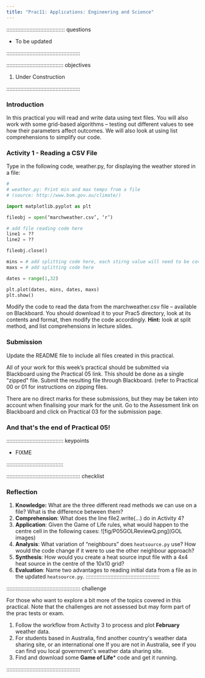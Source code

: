 ```yaml
---
title: "Prac11: Applications: Engineering and Science"
---
```


:::::::::::::::::::::::::::::::::::::: questions 

- To be updated

::::::::::::::::::::::::::::::::::::::::::::::::

::::::::::::::::::::::::::::::::::::: objectives

1. Under Construction

::::::::::::::::::::::::::::::::::::::::::::::::

### Introduction

In this practical you will read and write data using text files. You will also work with some grid-based 
algorithms – testing out different values to see how their parameters affect outcomes. We will also 
look at using list comprehensions to simplify our code.

### Activity 1 - Reading a CSV File

Type in the following code, weather.py, for displaying the weather stored in a file:

```python
#
# weather.py: Print min and max temps from a file
# (source: http://www.bom.gov.au/climate/)

import matplotlib.pyplot as plt

fileobj = open(‘marchweather.csv’, ‘r’) 

# add file reading code here 
line1 = ??
line2 = ??

fileobj.close()

mins = # add splitting code here, each stirng value will need to be coverted to float
maxs = # add splitting code here 

dates = range(1,32)

plt.plot(dates, mins, dates, maxs) 
plt.show()
```

Modify the code to read the data from the marchweather.csv file – available on Blackboard. 
You should download it to your Prac5 directory, look at its contents and format, then modify 
the code accordingly. **Hint:** look at split method, and list comprehensions in lecture slides.

### Submission

Update the README file to include all files created in this practical.

All of your work for this week’s practical should be submitted via Blackboard using
the Practical 05 link. This should be done as a single "zipped" file.
Submit the resulting file through Blackboard. (refer to Practical 00 or 01 for instructions
on zipping files.
 
There are no direct marks for these submissions, but they may be taken into account 
when finalising your mark for the unit. Go to the Assessment link on Blackboard and 
click on Practical 03 for the submission page.

### And that's the end of Practical 05!

::::::::::::::::::::::::::::::::::::: keypoints 

- FIXME

:::::::::::::::::::::::::::::::::::::

:::::::::::::::::::::::::::::::::::::::::::::::: checklist

### Reflection
 
1. **Knowledge:** What are the three different read methods we can use on a file? What is the difference between them?
3. **Comprehension**: What does the line file2.write(...) do in Activity 4?
5. **Application**: Given the Game of Life rules, what would happen to the centre
cell in the following cases:
![fig/P05GOLReviewQ.png](GOL images)
7. **Analysis**: What variation of “neighbours” does ```heatsource.py``` use? How would the code change if it were to use the other neighbour approach?
9. **Synthesis**: How would you create a heat source input file with a 4x4 heat source in the centre of the 10x10 grid?
10. **Evaluation**: Name two advantages to reading initial data from a file as in the updated ```heatsource.py```.
::::::::::::::::::::::::::::::::::::::::::::::::

:::::::::::::::::::::::::::::::::::::::::::::::: challenge

For those who want to explore a bit more of the topics covered in this practical. Note that the challenges are not assessed but may form part of the prac tests or exam.

1. Follow the workflow from Activity 3 to process and plot **February** weather data.
2. For students based in Australia, find another country's weather data sharing site, or an international one
If you are not in Australia, see if you can find you local government's weather data sharing site. 
4. Find and download some **Game of Life*** code and get it running.
 
::::::::::::::::::::::::::::::::::::::::::::::::
